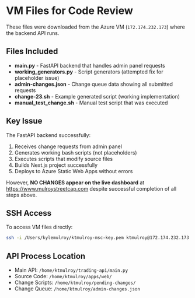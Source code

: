 # VM Files for Code Review

These files were downloaded from the Azure VM (`172.174.232.173`) where the backend API runs.

## Files Included

- **main.py** - FastAPI backend that handles admin panel requests
- **working_generators.py** - Script generators (attempted fix for placeholder issue)  
- **admin-changes.json** - Change queue data showing all submitted requests
- **change-23.sh** - Example generated script (working implementation)
- **manual_test_change.sh** - Manual test script that was executed

## Key Issue

The FastAPI backend successfully:
1. Receives change requests from admin panel
2. Generates working bash scripts (not placeholders)
3. Executes scripts that modify source files
4. Builds Next.js project successfully  
5. Deploys to Azure Static Web Apps without errors

However, **NO CHANGES appear on the live dashboard** at https://www.mulroystreetcap.com despite successful completion of all steps above.

## SSH Access

To access VM files directly:
```bash
ssh -i /Users/kylemulroy/ktmulroy-msc-key.pem ktmulroy@172.174.232.173
```

## API Process Location
- Main API: `/home/ktmulroy/trading-api/main.py`
- Source Code: `/home/ktmulroy/apps/web/`
- Change Scripts: `/home/ktmulroy/pending-changes/`
- Change Queue: `/home/ktmulroy/admin-changes.json`
